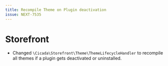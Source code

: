 ```yaml
---
title: Recompile Theme on Plugin deactivation
issue: NEXT-7535
---
```

# Storefront
* Changed `\Cicada\Storefront\Theme\ThemeLifecycleHandler` to recompile all themes if a plugin gets deactivated or uninstalled.
